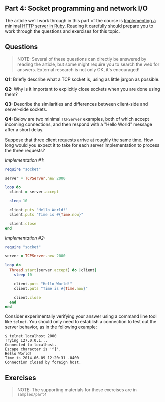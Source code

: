 ## Part 4: Socket programming and network I/O

The article we'll work through in this part of the 
course is [Implementing a minimal HTTP server in Ruby](https://practicingruby.com/articles/implementing-an-http-file-server?u=dc2ab0f9bb).
Reading it carefully should prepare you to work through the questions
and exercises for this topic.

## Questions

> NOTE: Several of these questions can directly be answered by reading 
> the article, but some might require you to search the web for
> answers. External research is not only OK, it's encouraged!

**Q1:** Briefly describe what a TCP socket is, using as little
jargon as possible.

**Q2:** Why is it important to explicitly close sockets when you
are done using them?

**Q3:** Describe the similarities and differences between
client-side and server-side sockets.

**Q4:** Below are two minimal `TCPServer` examples, both of which
accept incoming connections, and then respond with a "Hello World"
message after a short delay.

Suppose that three client requests arrive at roughly the same 
time. How long would you expect it to take for each server 
implementation to process the three requests? 

*Implementation #1:*

```ruby
require "socket"

server = TCPServer.new 2000

loop do
  client = server.accept 

  sleep 10

  client.puts "Hello World!"
  client.puts "Time is #{Time.now}"

  client.close
end
```

*Implementation #2:*

```ruby
require "socket"

server = TCPServer.new 2000

loop do
  Thread.start(server.accept) do |client|
    sleep 10

    client.puts "Hello World!"
    client.puts "Time is #{Time.now}"

    client.close
  end
end
```

Consider experimentally verifying your answer using a command line
tool like `telnet`. You should only need to establish a connection
to test out the server behavior, as in the following example:

```
$ telnet localhost 2000
Trying 127.0.0.1...
Connected to localhost.
Escape character is '^]'.
Hello World!
Time is 2014-06-09 12:20:31 -0400
Connection closed by foreign host.
```

## Exercises

> NOTE: The supporting materials for these exercises are in `samples/part4`

[part4-samples]: https://github.com/elm-city-craftworks/course-001/tree/master/samples/part4
